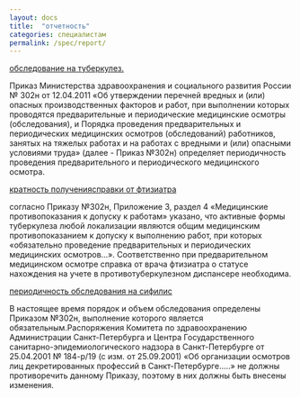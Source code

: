 ```yaml
---
layout: docs
title:  "отчетность"
categories: специалистам
permalink: /spec/report/
---
```

<div class="section-container accordion auto" data-section="accordion">
  <section>
    <p class="title" data-section-title><a href="#section1">обследование на туберкулез.</a></p>
    <div class="content" data-slug="section1" data-section-content>
      <p>Приказ Министерства здравоохранения и социального развития России № 302н от 12.04.2011 «Об утверждении перечней вредных и (или) опасных производственных факторов и работ, при выполнении которых проводятся предварительные и периодические медицинские осмотры (обследования), и Порядка проведения предварительных и периодических медицинских осмотров (обследований) работников, занятых на тяжелых работах и на работах с вредными и (или) опасными условиями труда» (далее - Приказ №302н) определяет периодичность проведения предварительного и периодического медицинского осмотра.</p>
    </div>
  </section>
  <section>
    <p class="title" data-section-title><a href="#section2">кратность получениясправки от фтизиатра</a></p>
    <div class="content" data-slug="section2" data-section-content>
      <p>согласно Приказу №302н,  Приложение 3, раздел 4 «Медицинские противопоказания к допуску к работам» указано, что активные формы туберкулеза любой локализации являются общим медицинским противопоказанием к допуску к выполнению работ, при которых «обязательно проведение предварительных и периодических медицинских осмотров…». Соответственно при предварительном медицинском осмотре справка от врача фтизиатра о статусе нахождения на учете в противотуберкулезном диспансере необходима.</p>
    </div>
  </section>
    <section>
    <p class="title" data-section-title><a href="#section3">периодичность обследования на сифилис</a></p>
    <div class="content" data-slug="section3" data-section-content>
      <p>В настоящее время порядок и объем обследования определены Приказом №302н, выполнение которого является обязательным.Распоряжения Комитета по здравоохранению Администрации Санкт-Петербурга и Центра Государственного санитарно-эпидемиологического надзора в Санкт-Петербурге от 25.04.2001 № 184-р/19 (с изм. от 25.09.2001) «Об организации осмотров лиц декретированных профессий в Санкт-Петербурге…..»  не должны противоречить данному Приказу, поэтому в них должны быть внесены изменения.</p>
    </div>
  </section>
</div>

